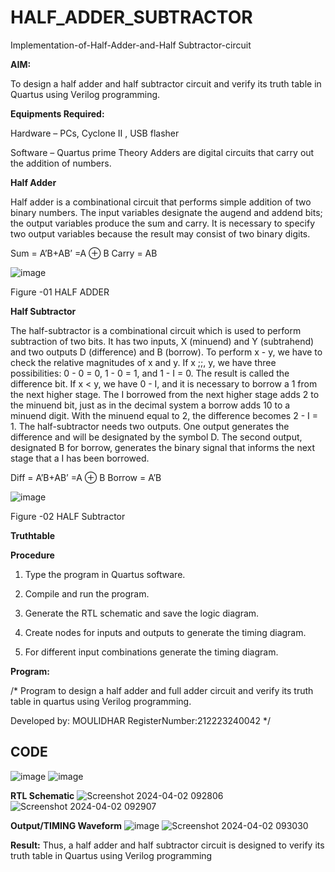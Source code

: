 # HALF_ADDER_SUBTRACTOR

Implementation-of-Half-Adder-and-Half Subtractor-circuit

**AIM:**

To design a half adder and half subtractor circuit and verify its truth table in Quartus using Verilog programming.

**Equipments Required:**

Hardware – PCs, Cyclone II , USB flasher 

Software – Quartus prime Theory Adders are digital circuits that carry out the addition of numbers.

**Half Adder**

Half adder is a combinational circuit that performs simple addition of two binary numbers. The input variables designate the augend and addend bits; the output variables produce the sum and carry. It is necessary to specify two output variables because the result may consist of two binary digits.

Sum = A’B+AB’ =A ⊕ B Carry = AB

![image](https://github.com/naavaneetha/HALF_ADDER_SUBTRACTOR/assets/154305477/bd4a0b2c-cdbc-4184-ab08-81578f121e1f)

Figure -01 HALF ADDER

**Half Subtractor**

The half-subtractor is a combinational circuit which is used to perform subtraction of two bits. It has two inputs, X (minuend) and Y (subtrahend) and two outputs D (difference) and B (borrow). To perform x - y, we have to check the relative magnitudes of x and y. If x ;;, y, we have three possibilities: 0 - 0 = 0, 1 - 0 = 1, and 1 - I = 0. The result is called the difference bit. If x < y, we have 0 - I, and it is necessary to borrow a 1 from the next higher stage. The I borrowed from the next higher stage adds 2 to the minuend bit, just as in the decimal system a borrow adds 10 to a minuend digit. With the minuend equal to 2, the difference becomes 2 - I = 1. The half-subtractor needs two outputs. One output generates the difference and will be designated by the symbol D. The second output, designated B for borrow, generates the binary signal that informs the next stage that a I has been borrowed. 

Diff = A’B+AB’ =A ⊕ B
Borrow = A’B

 ![image](https://github.com/naavaneetha/HALF_ADDER_SUBTRACTOR/assets/154305477/d76b099c-513f-4e7c-843a-e2fd028a531a)

Figure -02 HALF Subtractor

**Truthtable**

**Procedure**

1.	Type the program in Quartus software.

2.	Compile and run the program.

3.	Generate the RTL schematic and save the logic diagram.

4.	Create nodes for inputs and outputs to generate the timing diagram.

5.	For different input combinations generate the timing diagram.


**Program:**

/* Program to design a half adder and full adder circuit and verify its truth table in quartus using Verilog programming.

Developed by: MOULIDHAR
RegisterNumber:212223240042
*/
## CODE
![image](https://github.com/moulidharyadav/HALF_ADDER_SUBTRACTOR/assets/147078316/cec48680-fd7d-408a-afe5-591827d19e58)
![image](https://github.com/moulidharyadav/HALF_ADDER_SUBTRACTOR/assets/147078316/5081018c-e012-495f-97cd-0d4e12def28b)

**RTL Schematic**
![Screenshot 2024-04-02 092806](https://github.com/moulidharyadav/HALF_ADDER_SUBTRACTOR/assets/147078316/1da85fdc-ef91-4c36-abd0-46e44d0627f0)
![Screenshot 2024-04-02 092907](https://github.com/moulidharyadav/HALF_ADDER_SUBTRACTOR/assets/147078316/47b14d07-ea0d-46f5-86ee-c7f385120af8)


**Output/TIMING Waveform**
![image](https://github.com/moulidharyadav/HALF_ADDER_SUBTRACTOR/assets/147078316/fc020822-8083-4ae0-9d4b-dd87ea06ea29)
![Screenshot 2024-04-02 093030](https://github.com/moulidharyadav/HALF_ADDER_SUBTRACTOR/assets/147078316/720debd3-c012-49ab-b8df-1151eb8a56f7)


**Result:**
Thus, a half adder and half subtractor circuit is designed to verify its truth table in Quartus using Verilog programming
